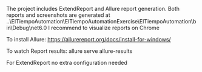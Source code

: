 The project includes ExtendReport and Allure report generation. Both reports and screenshots are generated at ..\ElTiempoAutomation\ElTiempoAutomationExercise\ElTiempoAutomation\bin\Debug\net6.0
I recommend to visualize reports on Chrome

To install Allure:
https://allurereport.org/docs/install-for-windows/

To watch Report results:
allure serve allure-results

For ExtendReport no extra configuration needed